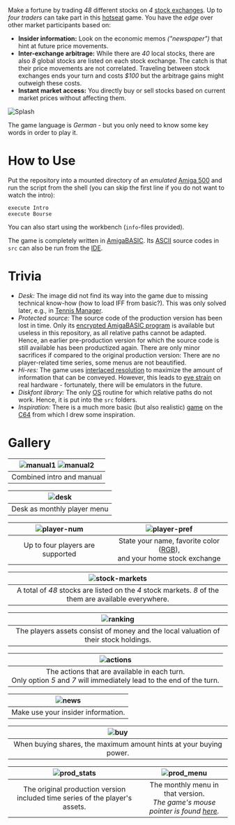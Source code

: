 Make a fortune by trading *48* different stocks on *4* [stock exchanges](https://en.wikipedia.org/wiki/Stock_exchange). Up to *four traders* can take part in this [hotseat](https://en.wikipedia.org/wiki/Hotseat_(multiplayer_mode)) game. You have the *edge* over other market participants based on:
* **Insider information:** Look on the economic memos *("newspaper")* that hint at future price movements.
* **Inter-exchange arbitrage:** While there are *40* local stocks, there are also *8* global stocks are listed on each stock exchange. The catch is that their price movements are not correlated. Traveling between stock exchanges ends your turn and costs *$100* but the arbitrage gains might outweigh these costs.
* **Instant market access:** You directly buy or sell stocks based on current market prices without affecting them.

![Splash](gallery/splash.png)

The game language is *German* - but you only need to know some key words in order to play it.

# How to Use

Put the repository into a mounted directory of an *emulated* [Amiga 500](https://en.wikipedia.org/wiki/Amiga_500) and run the script from the shell (you can skip the first line if you do not want to watch the intro):
```
execute Intro
execute Bourse
```

You can also start using the workbench (`info`-files provided).

The game is completely written in [AmigaBASIC](https://en.wikipedia.org/wiki/Amiga_Basic). Its [ASCII](https://en.wikipedia.org/wiki/ASCII) source codes in `src` can also be run from the [IDE](https://en.wikipedia.org/wiki/Integrated_development_environment).

# Trivia

* *Desk:* The image did not find its way into the game due to missing technical know-how (how to load IFF from basic?). This was only solved later, e.g., in [Tennis Manager](https://github.com/phoyh/tennis-manager).
* *Protected source:* The source code of the production version has been lost in time. Only its [encrypted AmigaBASIC program](https://www.reddit.com/r/amiga/comments/15kc19y/decompiler_for_amigabasic/) is available but useless in this repository, as all relative paths cannot be adapted. Hence, an earlier pre-production version for which the source code is still available has been productized again. There are only minor sacrifices if compared to the original production version: There are no player-related time series, some menus are not beautified.
* *Hi-res:* The game uses [interlaced resolution](https://en.wikipedia.org/wiki/Interlaced_video) to maximize the amount of information that can be conveyed. However, this leads to [eye strain](https://en.wikipedia.org/wiki/Eye_strain) on real hardware - fortunately, there will be emulators in the future.
* *Diskfont library:* The only [OS](https://en.wikipedia.org/wiki/Operating_system) routine for which relative paths do not work. Hence, it is put into the `src` folders.
* *Inspiration:* There is a much more basic (but also realistic) [game](https://www.emurom.net/us/emulation/commodore-64-roms/detail-69104-b%C3%B6rsenspiel.das.html) on the [C64](https://en.wikipedia.org/wiki/Commodore_64) from which I drew some inspiration.

# Gallery

| ![manual1](gallery/manual1.png) ![manual2](gallery/manual2.png) |
| :--: |
| Combined intro and manual |

| ![desk](gallery/desk.png) |
| :--: |
| Desk as monthly player menu |

| ![player-num](gallery/player-num.png) | ![player-pref](gallery/player-pref.png) |
| :--: | :--: |
| Up to four players are supported | State your name, favorite color ([RGB](https://en.wikipedia.org/wiki/RGB_color_space)), <br> and your home stock exchange |

| ![stock-markets](gallery/stock-markets.png) |
| :--: |
| A total of *48* stocks are listed on the *4* stock markets. *8* of the them are available everywhere. |

| ![ranking](gallery/ranking.png) |
| :--: |
| The players assets consist of money and the local valuation of their stock holdings. |

| ![actions](gallery/actions.png) |
| :--: |
| The actions that are available in each turn. <br> Only option *5* and *7* will immediately lead to the end of the turn. |

| ![news](gallery/news.png) |
| :--: |
| Make use your insider information. |

| ![buy](gallery/buy.png) |
| :--: |
| When buying shares, the maximum amount hints at your buying power. |

| ![prod_stats](gallery/prod_stats.png) | ![prod_menu](gallery/prod_menu.png) |
| :--: | :--: |
| The original production version included time series of the player's assets. | The monthly menu in that version. <br> *The game's mouse pointer is found [here](devs/system-configuration).* |
